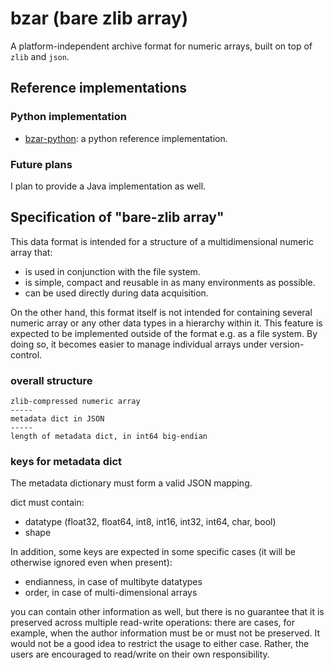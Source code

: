 # bzar (bare zlib array)
A platform-independent archive format for numeric arrays, built on top of `zlib` and `json`.

## Reference implementations

### Python implementation

- [bzar-python](https://github.com/gwappa/bzar-python): a python reference implementation.

### Future plans

I plan to provide a Java implementation as well.

## Specification of "bare-zlib array"

This data format is intended for a structure of a multidimensional numeric array that:

- is used in conjunction with the file system.
- is simple, compact and reusable in as many environments as possible.
- can be used directly during data acquisition.

On the other hand, this format itself is not intended for containing several numeric array or any other data types in a hierarchy within it. This feature is expected to be implemented outside of the format e.g. as a file system. By doing so, it becomes easier to manage individual arrays under version-control.

### overall structure

```
zlib-compressed numeric array
-----
metadata dict in JSON
-----
length of metadata dict, in int64 big-endian
```

### keys for metadata dict

The metadata dictionary must form a valid JSON mapping.

dict must contain:

- datatype (float32, float64, int8, int16, int32, int64, char, bool)
- shape

In addition, some keys are expected in some specific cases (it will be otherwise ignored even when present):

- endianness, in case of multibyte datatypes
- order, in case of multi-dimensional arrays

you can contain other information as well, but there is no guarantee that it is preserved across multiple read-write operations: there are cases, for example, when the author information must be or must not be preserved. It would not be a good idea to restrict the usage to either case. Rather, the users are encouraged to read/write on their own responsibility.
